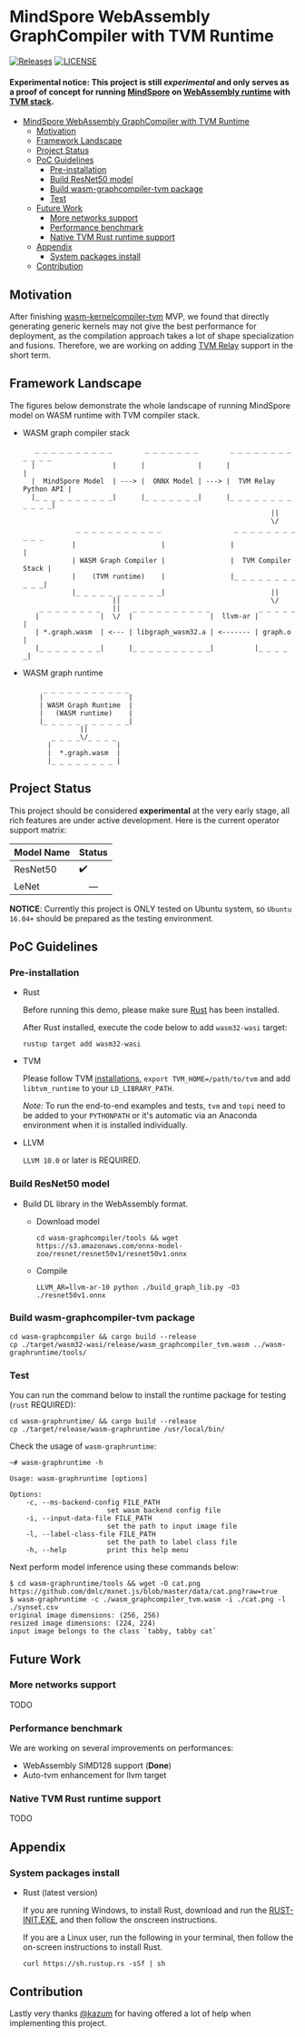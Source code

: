 # MindSpore WebAssembly GraphCompiler with TVM Runtime

[![Releases](https://img.shields.io/github/release/leonwanghui/ms-backend-wasm/all.svg?style=flat-square)](https://github.com/leonwanghui/ms-backend-wasm/releases)
[![LICENSE](https://img.shields.io/github/license/leonwanghui/osc-serverless.svg?style=flat-square)](https://github.com/leonwanghui/ms-backend-wasm/blob/master/LICENSE)

#### Experimental notice: This project is still *experimental* and only serves as a proof of concept for running [MindSpore](https://github.com/mindspore-ai/mindspore) on [WebAssembly runtime](https://github.com/bytecodealliance/wasmtime) with [TVM stack](https://tvm.apache.org/).

- [MindSpore WebAssembly GraphCompiler with TVM Runtime](#mindspore-webassembly-graphcompiler-with-tvm-runtime)
    - [Motivation](#motivation)
    - [Framework Landscape](#framework-landscape)
    - [Project Status](#project-status)
    - [PoC Guidelines](#poc-guidelines)
        - [Pre-installation](#pre-installation)
        - [Build ResNet50 model](#build-resnet50-model)
        - [Build wasm-graphcompiler-tvm package](#build-wasm-graphcompiler-tvm-package)
        - [Test](#test)
    - [Future Work](#future-work)
        - [More networks support](#more-networks-support)
        - [Performance benchmark](#performance-benchmark)
        - [Native TVM Rust runtime support](#native-tvm-rust-runtime-support)
    - [Appendix](#appendix)
        - [System packages install](#system-packages-install)
    - [Contribution](#contribution)

## Motivation

After finishing [wasm-kernelcompiler-tvm](../wasm-kernelcompiler-tvm/README.md) MVP, we found that directly generating generic kernels may not give the best performance for deployment, as the compilation approach takes a lot of shape specialization and fusions. Therefore, we are working on adding [TVM Relay](https://tvm.apache.org/docs/dev/relay_intro.html) support in the short term.

## Framework Landscape

The figures below demonstrate the whole landscape of running MindSpore model on WASM runtime with TVM compiler stack.

* WASM graph compiler stack
    ```
       _ _ _ _ _ _ _ _ _ _        _ _ _ _ _ _ _        _ _ _ _ _ _ _ _ _ _ _ _
      |                   |      |             |      |                       |
      |  MindSpore Model  | ---> |  ONNX Model | ---> |  TVM Relay Python API |
      |_ _ _ _ _ _ _ _ _ _|      |_ _ _ _ _ _ _|      |_ _ _ _ _ _ _ _ _ _ _ _|
                                                                 ||
                                                                 \/
                 _ _ _ _ _ _ _ _ _ _ _                  _ _ _ _ _ _ _ _ _ _ _
                |                     |                |                     |
                | WASM Graph Compiler |                |  TVM Compiler Stack |
                |    (TVM runtime)    |                |_ _ _ _ _ _ _ _ _ _ _|
                |_ _ _ _ _ _ _ _ _ _ _|                          ||
                          ||                                     \/
        _ _ _ _ _ _ _ _   ||   _ _ _ _ _ _ _ _ _ _            _ _ _ _ _
       |               |  \/  |                   |  llvm-ar |         |
       | *.graph.wasm  | <--- | libgraph_wasm32.a | <------- | graph.o |
       |_ _ _ _ _ _ _ _|      |_ _ _ _ _ _ _ _ _ _|          |_ _ _ _ _|
    ```

* WASM graph runtime
    ```
         _ _ _ _ _ _ _ _ _ _ _
        |                     |
        | WASM Graph Runtime  |
        |   (WASM runtime)    |
        |_ _ _ _ _ _ _ _ _ _ _|
                  ||
           _ _ _ _\/_ _ _ _
          |                |
          |  *.graph.wasm  |
          |_ _ _ _ _ _ _ _ |
    ```

## Project Status

This project should be considered **experimental** at the very early stage, all rich features are under active development. Here is the current operator support matrix:

| Model Name | Status |
| ---------- | ------ |
| ResNet50 | ✔️ |
| LeNet | <center>&mdash;</center> |

**NOTICE**: Currently this project is ONLY tested on Ubuntu system, so `Ubuntu 16.04+` should be prepared as the testing environment.

## PoC Guidelines

### Pre-installation

* Rust

    Before running this demo, please make sure [Rust](#system-packages-install) has been installed.

    After Rust installed, execute the code below to add `wasm32-wasi` target:
    ```shell
    rustup target add wasm32-wasi
    ```

* TVM

    Please follow TVM [installations](https://tvm.apache.org/docs/install/index.html), `export TVM_HOME=/path/to/tvm` and add `libtvm_runtime` to your `LD_LIBRARY_PATH`.

    *Note:* To run the end-to-end examples and tests, `tvm` and `topi` need to be added to your `PYTHONPATH` or it's automatic via an Anaconda environment when it is installed individually.

* LLVM

    `LLVM 10.0` or later is REQUIRED.

### Build ResNet50 model

- Build DL library in the WebAssembly format.

  - Download model

    ```
    cd wasm-graphcompiler/tools && wget https://s3.amazonaws.com/onnx-model-zoo/resnet/resnet50v1/resnet50v1.onnx
    ```

  - Compile

    ```
    LLVM_AR=llvm-ar-10 python ./build_graph_lib.py -O3 ./resnet50v1.onnx
    ```

### Build wasm-graphcompiler-tvm package

```shell
cd wasm-graphcompiler && cargo build --release
cp ./target/wasm32-wasi/release/wasm_graphcompiler_tvm.wasm ../wasm-graphruntime/tools/
```

### Test

You can run the command below to install the runtime package for testing (`rust` REQUIRED):
```shell
cd wasm-graphruntime/ && cargo build --release
cp ./target/release/wasm-graphruntime /usr/local/bin/
```

Check the usage of `wasm-graphruntime`:

```shell
~# wasm-graphruntime -h

Usage: wasm-graphruntime [options]

Options:
    -c, --ms-backend-config FILE_PATH
                        set wasm backend config file
    -i, --input-data-file FILE_PATH
                        set the path to input image file
    -l, --label-class-file FILE_PATH
                        set the path to label class file
    -h, --help          print this help menu
```

Next perform model inference using these commands below:
```
$ cd wasm-graphruntime/tools && wget -O cat.png https://github.com/dmlc/mxnet.js/blob/master/data/cat.png?raw=true
$ wasm-graphruntime -c ./wasm_graphcompiler_tvm.wasm -i ./cat.png -l ./synset.csv
original image dimensions: (256, 256)
resized image dimensions: (224, 224)
input image belongs to the class `tabby, tabby cat`
```

## Future Work

### More networks support
TODO

### Performance benchmark

We are working on several improvements on performances:
* WebAssembly SIMD128 support (**Done**)
* Auto-tvm enhancement for llvm target

### Native TVM Rust runtime support
TODO

## Appendix

### System packages install

* Rust (latest version)

    If you are running Windows, to install Rust, download and run the [RUST-INIT.EXE](https://win.rustup.rs/), and then follow the onscreen instructions.

    If you are a Linux user, run the following in your terminal, then follow the on-screen instructions to install Rust.

    ```shell
    curl https://sh.rustup.rs -sSf | sh
    ```

## Contribution

Lastly very thanks [@kazum](https://github.com/kazum) for having offered a lot of help when implementing this project.
